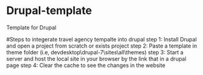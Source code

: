 # Drupal-template
Template for Drupal

#Steps to integerate travel agency tempalte into drupal
step 1: Install Drupal and open a project from scratch or exists project
step 2: Paste a template in theme folder (i.e, devdesktop\drupal-7\sites\all\themes)
step 3: Start a server and host the local site in your browser by the link that in a drupal page
step 4: Clear the cache to see the changes in the website
